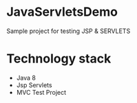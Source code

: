 # JavaServletsDemo

Sample project for testing JSP & SERVLETS
 
# Technology stack
- Java 8
- Jsp Servlets
- MVC Test Project
